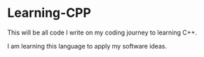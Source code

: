 # Learning-CPP
This will be all code I write on my coding journey to learning C++. 

I am learning this language to apply my software ideas.
